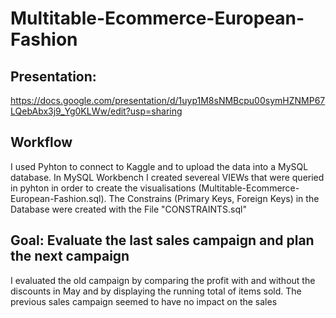 # Multitable-Ecommerce-European-Fashion

## Presentation:
https://docs.google.com/presentation/d/1uyp1M8sNMBcpu00symHZNMP67LQebAbx3j9_Yg0KLWw/edit?usp=sharing

## Workflow

I used Pyhton to connect to Kaggle and to upload the data into a MySQL database.
In MySQL Workbench I created severeal VIEWs that were queried in pyhton in order to create the visualisations (Multitable-Ecommerce-European-Fashion.sql).
The Constrains (Primary Keys, Foreign Keys) in the Database were created with the File "CONSTRAINTS.sql"

## Goal: Evaluate the last sales campaign and plan the next campaign
I evaluated the old campaign by comparing the profit with and without the discounts in May and by displaying the running total of items sold. 
The previous sales campaign seemed to have no impact on the sales








